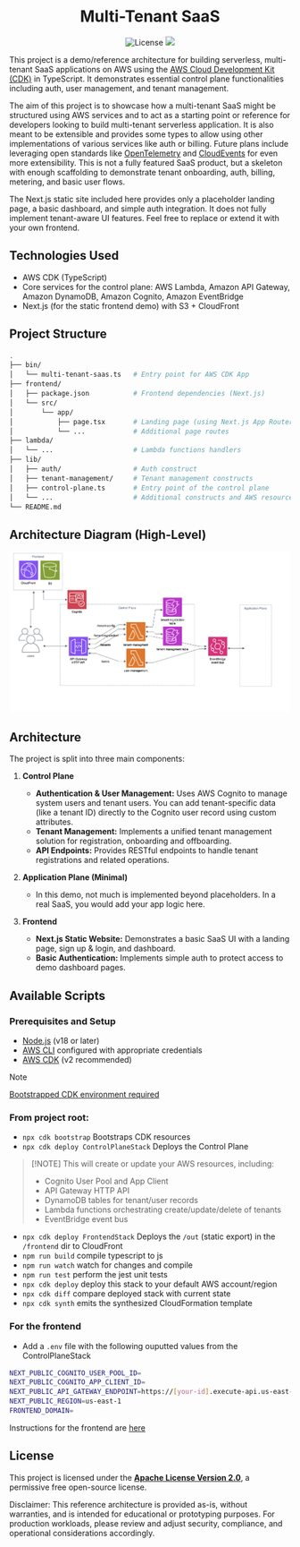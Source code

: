 <h1 align="center">
  Multi-Tenant SaaS
  <br>
</h1>

<p align="center">
  <a>
    <img src="https://img.shields.io/badge/License-Apache_2.0-yellowgreen.svg"
         alt="License"
         href="https://opensource.org/licenses/Apache-2.0">
  </a>
  <a href="https://d1ww2wzcm0dott.cloudfront.net/"><img src="https://img.shields.io/badge/Demo-online-brightgreen"></a>
</p>

This project is a demo/reference architecture for building serverless, multi-tenant SaaS applications on AWS using the [AWS Cloud Development Kit (CDK)](https://aws.amazon.com/cdk/) in TypeScript. It demonstrates essential control plane functionalities including auth, user management, and tenant management.

The aim of this project is to showcase how a multi-tenant SaaS might be structured using AWS services and to act as a starting point or reference for developers looking to build multi-tenant serverless application. It is also meant to be extensible and provides some types to allow using other implementations of various services like auth or billing. Future plans include leveraging open standards like [OpenTelemetry](https://opentelemetry.io/) and [CloudEvents](https://cloudevents.io/) for even more extensibility. This is not a fully featured SaaS product, but a skeleton with enough scaffolding to demonstrate tenant onboarding, auth, billing, metering, and basic user flows.

The Next.js static site included here provides only a placeholder landing page, a basic dashboard, and simple auth integration. It does not fully implement tenant-aware UI features. Feel free to replace or extend it with your own frontend.

## Technologies Used

- AWS CDK (TypeScript)
- Core services for the control plane: AWS Lambda, Amazon API Gateway, Amazon DynamoDB, Amazon Cognito, Amazon EventBridge 
- Next.js (for the static frontend demo) with S3 + CloudFront

## Project Structure
```sh
.
├── bin/
│   └── multi-tenant-saas.ts   # Entry point for AWS CDK App
├── frontend/
│   ├── package.json           # Frontend dependencies (Next.js)
│   └── src/
│       └── app/
│           ├── page.tsx       # Landing page (using Next.js App Router)
│           └── ...            # Additional page routes
├── lambda/
│   └── ...                    # Lambda functions handlers
├── lib/
│   ├── auth/                  # Auth construct
│   ├── tenant-management/     # Tenant management constructs
│   ├── control-plane.ts       # Entry point of the control plane
│   └── ...                    # Additional constructs and AWS resources
└── README.md
```

## Architecture Diagram (High-Level)

![AWS architecture diagram](frontend/public/images/multi-tenant-saas-diagram.png)

## Architecture

The project is split into three main components:

1. **Control Plane**
    - **Authentication & User Management:** Uses AWS Cognito to manage system users and tenant users. You can add tenant-specific data (like a tenant ID) directly to the Cognito user record using custom attributes.
    - **Tenant Management:** Implements a unified tenant management solution for registration, onboarding and offboarding.
    - **API Endpoints:** Provides RESTful endpoints to handle tenant registrations and related operations.

2. **Application Plane (Minimal)**
    - In this demo, not much is implemented beyond placeholders. In a real SaaS, you would add your app logic here.

3. **Frontend**
    - **Next.js Static Website:** Demonstrates a basic SaaS UI with a landing page, sign up & login, and dashboard.
    - **Basic Authentication:** Implements simple auth to protect access to demo dashboard pages.

## Available Scripts

### Prerequisites and Setup

- [Node.js](https://nodejs.org/) (v18 or later)
- [AWS CLI](https://aws.amazon.com/cli/) configured with appropriate credentials
- [AWS CDK](https://docs.aws.amazon.com/cdk/latest/guide/getting_started.html) (v2 recommended)

>[!NOTE] 
>[Bootstrapped CDK environment required](https://docs.aws.amazon.com/cdk/v2/guide/bootstrapping-env.html)

###  From project root:
* `npx cdk bootstrap`    Bootstraps CDK resources
* `npx cdk deploy ControlPlaneStack`    Deploys the Control Plane

> [!NOTE] This will create or update your AWS resources, including:
> - Cognito User Pool and App Client
> - API Gateway HTTP API
> - DynamoDB tables for tenant/user records
> - Lambda functions orchestrating create/update/delete of tenants
> - EventBridge event bus

* `npx cdk deploy FrontendStack`    Deploys the `/out` (static export) in the `/frontend` dir to CloudFront 
* `npm run build`   compile typescript to js
* `npm run watch`   watch for changes and compile
* `npm run test`    perform the jest unit tests
* `npx cdk deploy`  deploy this stack to your default AWS account/region
* `npx cdk diff`    compare deployed stack with current state
* `npx cdk synth`   emits the synthesized CloudFormation template

### For the frontend

- Add a `.env` file with the following ouputted values from the ControlPlaneStack
```sh
NEXT_PUBLIC_COGNITO_USER_POOL_ID=
NEXT_PUBLIC_COGNITO_APP_CLIENT_ID=
NEXT_PUBLIC_API_GATEWAY_ENDPOINT=https://[your-id].execute-api.us-east-1.amazonaws.com/
NEXT_PUBLIC_REGION=us-east-1
FRONTEND_DOMAIN=
```

Instructions for the frontend are [here](frontend/README.md)

## License

This project is licensed under the **[Apache License Version 2.0](./LICENSE.txt)**, a permissive free open-source license.

Disclaimer: This reference architecture is provided as-is, without warranties, and is intended for educational or prototyping purposes. For production workloads, please review and adjust security, compliance, and operational considerations accordingly.